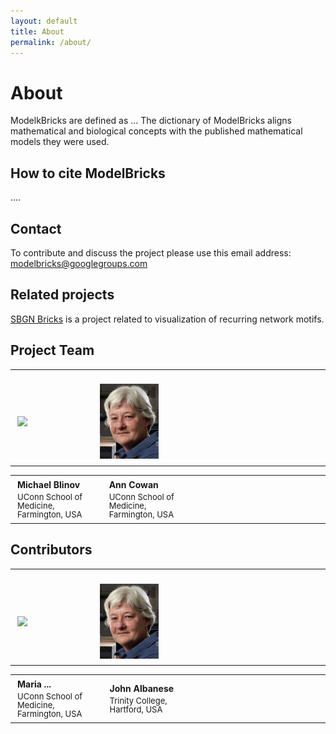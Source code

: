 ```yaml
---
layout: default
title: About
permalink: /about/
---
```


# About

ModelkBricks are defined as ... The dictionary of ModelBricks aligns mathematical and biological concepts with the published mathematical models they were used.

## How to cite ModelBricks

....

## Contact

To contribute and discuss the project please use this email address: [modelbricks@googlegroups.com](mailto:modelbricks@googlegroups.com)  

## Related projects

[SBGN Bricks](http://sbgnbricks.org) is a project related to visualization of recurring network motifs.

## Project Team

<table>
<tr>
<td style="width: 200px;"><p style="margin:4px;"><br /><img src="/images/team/MichaelBlinov.jpg" height="120"/></p></td>
<td style="width: 200px;"><p style="margin:4px;"><br /><img src="/images/team/ann.png" height="120"/></p></td>
<td style="width: 200px;"><p style="margin:4px;"> </p></td>
<td style="width: 200px;"><p style="margin:4px;"> </p></td>
</tr>
</table>

<table>
<tr>
<td style="width: 200px;"><p style="margin:4px;"><strong>Michael Blinov</strong></p><p style="margin:4px; line-height:100%;"><font size="2">UConn School of Medicine, Farmington, USA</font></p></td>
<td style="width: 200px;"><p style="margin:4px;"><strong>Ann Cowan</strong></p><p style="margin:4px; line-height:100%;"><font size="2">UConn School of Medicine, Farmington, USA</font></p></td>
<td style="width: 200px;"><p style="margin:4px;"> </p></td>
<td style="width: 200px;"><p style="margin:4px;"> </p></td>
</tr>
</table>

## Contributors

<table>
<tr>
<td style="width: 200px;"><p style="margin:4px;"><br /><img src="/images/team/MichaelBlinov.jpg" height="120"/></p></td>
<td style="width: 200px;"><p style="margin:4px;"><br /><img src="/images/team/ann.png" height="120"/></p></td>
<td style="width: 200px;"><p style="margin:4px;"> </p></td>
 <td style="width: 200px;"><p style="margin:4px;"> </p></td>
</tr>
</table>

<table>
<tr>
<td style="width: 200px;"><p style="margin:4px;"><strong>Maria ...</strong></p><p style="margin:4px; line-height:100%;"><font size="2">UConn School of Medicine, Farmington, USA</font></p></td>
<td style="width: 200px;"><p style="margin:4px;"><strong>John Albanese</strong></p><p style="margin:4px; line-height:100%;"><font size="2">Trinity College, Hartford, USA</font></p></td>
  <td style="width: 200px;"><p style="margin:4px;"> </p></td>
  <td style="width: 200px;"><p style="margin:4px;"> </p></td>
</tr>
</table>


